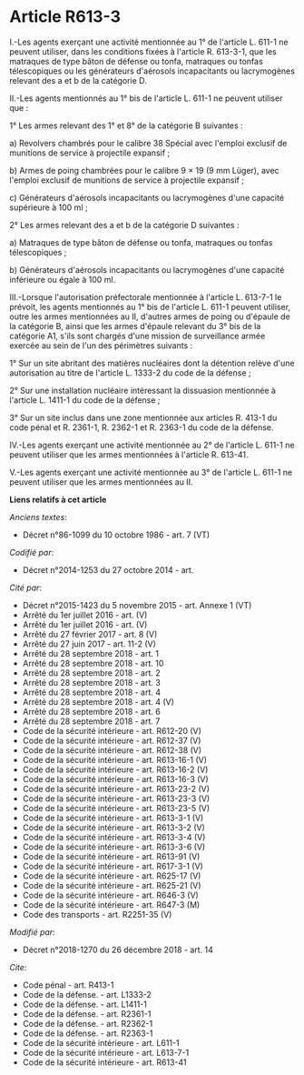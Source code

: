 # Article R613-3

I.-Les agents exerçant une activité mentionnée au 1° de l'article L. 611-1 ne peuvent utiliser, dans les conditions fixées à
l'article R. 613-3-1, que les matraques de type bâton de défense ou tonfa, matraques ou tonfas télescopiques ou les
générateurs d'aérosols incapacitants ou lacrymogènes relevant des a et b de la catégorie D.

II.-Les agents mentionnés au 1° bis de l'article L. 611-1 ne peuvent utiliser que :

1° Les armes relevant des 1° et 8° de la catégorie B suivantes :

a) Revolvers chambrés pour le calibre 38 Spécial avec l'emploi exclusif de munitions de service à projectile expansif ;

b) Armes de poing chambrées pour le calibre 9 × 19 (9 mm Lüger), avec l'emploi exclusif de munitions de service à projectile
expansif ;

c) Générateurs d'aérosols incapacitants ou lacrymogènes d'une capacité supérieure à 100 ml ;

2° Les armes relevant des a et b de la catégorie D suivantes :

a) Matraques de type bâton de défense ou tonfa, matraques ou tonfas télescopiques ;

b) Générateurs d'aérosols incapacitants ou lacrymogènes d'une capacité inférieure ou égale à 100 ml.

III.-Lorsque l'autorisation préfectorale mentionnée à l'article L. 613-7-1 le prévoit, les agents mentionnés au 1° bis de
l'article L. 611-1 peuvent utiliser, outre les armes mentionnées au II, d'autres armes de poing ou d'épaule de la catégorie
B, ainsi que les armes d'épaule relevant du 3° bis de la catégorie A1, s'ils sont chargés d'une mission de surveillance armée
exercée au sein de l'un des périmètres suivants :

1° Sur un site abritant des matières nucléaires dont la détention relève d'une autorisation au titre de l'article L. 1333-2
du code de la défense ;

2° Sur une installation nucléaire intéressant la dissuasion mentionnée à l'article L. 1411-1 du code de la défense ;

3° Sur un site inclus dans une zone mentionnée aux articles R. 413-1 du code pénal et R. 2361-1, R. 2362-1 et R. 2363-1 du
code de la défense.

IV.-Les agents exerçant une activité mentionnée au 2° de l'article L. 611-1 ne peuvent utiliser que les armes mentionnées à
l'article R. 613-41.

V.-Les agents exerçant une activité mentionnée au 3° de l'article L. 611-1 ne peuvent utiliser que les armes mentionnées au
II.

**Liens relatifs à cet article**

_Anciens textes_:

  - Décret n°86-1099 du 10 octobre 1986 - art. 7 (VT)

_Codifié par_:

  - Décret n°2014-1253 du 27 octobre 2014 - art.

_Cité par_:

  - Décret n°2015-1423 du 5 novembre 2015 - art. Annexe 1 (VT)
  - Arrêté du 1er juillet 2016 - art.   (V)
  - Arrêté du 1er juillet 2016 - art. (V)
  - Arrêté du 27 février 2017 - art. 8 (V)
  - Arrêté du 27 juin 2017 - art. 11-2 (V)
  - Arrêté du 28 septembre 2018 - art. 1
  - Arrêté du 28 septembre 2018 - art. 10
  - Arrêté du 28 septembre 2018 - art. 2
  - Arrêté du 28 septembre 2018 - art. 3
  - Arrêté du 28 septembre 2018 - art. 4
  - Arrêté du 28 septembre 2018 - art. 4 (V)
  - Arrêté du 28 septembre 2018 - art. 6
  - Arrêté du 28 septembre 2018 - art. 7
  - Code de la sécurité intérieure - art. R612-20 (V)
  - Code de la sécurité intérieure - art. R612-37 (V)
  - Code de la sécurité intérieure - art. R612-38 (V)
  - Code de la sécurité intérieure - art. R613-16-1 (V)
  - Code de la sécurité intérieure - art. R613-16-2 (V)
  - Code de la sécurité intérieure - art. R613-16-3 (V)
  - Code de la sécurité intérieure - art. R613-23-2 (V)
  - Code de la sécurité intérieure - art. R613-23-3 (V)
  - Code de la sécurité intérieure - art. R613-23-5 (V)
  - Code de la sécurité intérieure - art. R613-3-1 (V)
  - Code de la sécurité intérieure - art. R613-3-2 (V)
  - Code de la sécurité intérieure - art. R613-3-4 (V)
  - Code de la sécurité intérieure - art. R613-3-6 (V)
  - Code de la sécurité intérieure - art. R613-91 (V)
  - Code de la sécurité intérieure - art. R617-3-1 (V)
  - Code de la sécurité intérieure - art. R625-17 (V)
  - Code de la sécurité intérieure - art. R625-21 (V)
  - Code de la sécurité intérieure - art. R646-3 (V)
  - Code de la sécurité intérieure - art. R647-3 (M)
  - Code des transports - art. R2251-35 (V)

_Modifié par_:

  - Décret n°2018-1270 du 26 décembre 2018 - art. 14

_Cite_:

  - Code pénal - art. R413-1
  - Code de la défense. - art. L1333-2
  - Code de la défense. - art. L1411-1
  - Code de la défense. - art. R2361-1
  - Code de la défense. - art. R2362-1
  - Code de la défense. - art. R2363-1
  - Code de la sécurité intérieure - art. L611-1
  - Code de la sécurité intérieure - art. L613-7-1
  - Code de la sécurité intérieure - art. R613-41
